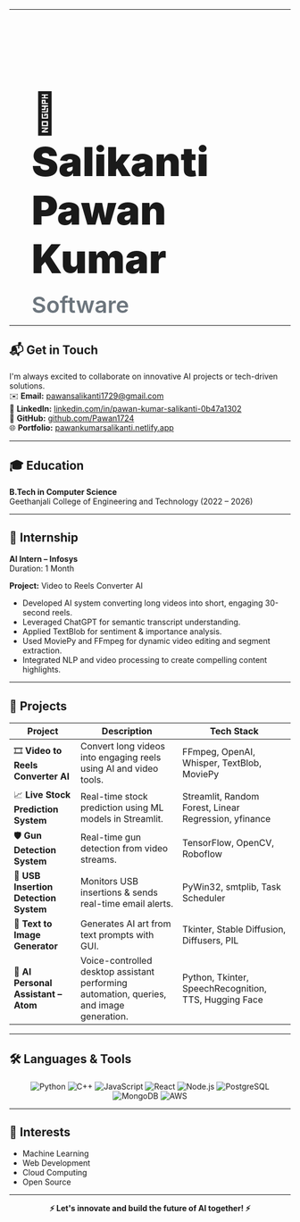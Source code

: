 <!-- 👋 Intro / Hero Section -->
<table width="100%" style="table-layout: fixed; height: 550px;">
  <tr>
    <td width="60%" style="padding: 40px; vertical-align: top;">
      <h1 style="margin-bottom: 0; font-size: 4.5rem; font-weight: 900;">👋 Salikanti Pawan Kumar</h1>
      <h3 style="margin-top: 15px; color: #6c757d; font-size: 2.5rem; font-weight: 600;">
        Software Developer | Machine Learning Engineer
      </h3>
      <p style="font-style: italic; color: #555; font-size: 1.7rem; margin-top: 10px;">
        "Innovating AI to make everyday smarter and simpler"
      </p>
      <p style="font-size: 1.6rem; margin-top: 10px;">
        📍 India | 🌐 AI Enthusiast | 💡 Innovator
      </p>
      <p style="margin-top: 30px; font-size: 1.5rem; color: #333;">
        Building AI systems that interact like friends, solve complex problems, and control devices using voice commands. Passionate Software Developer with expertise in Machine Learning, skilled in creating intelligent systems using PostgreSQL, OpenCV, Deep Learning, and more. I thrive on automating workflows and enhancing user experiences with cutting-edge AI.
      </p>
    </td>
    <td width="40%" align="center" style="vertical-align: middle;">
      <img src="https://user-images.githubusercontent.com/74038190/229223263-cf2e4b07-2615-4f87-9c38-e37600f8381a.gif" 
           alt="Profile GIF" 
           width="370" 
           style="border-radius: 50%; box-shadow: 0 0 30px #6c63ff;" />
    </td>
  </tr>
</table>


---

## 📬 Get in Touch  
I'm always excited to collaborate on innovative AI projects or tech-driven solutions.  
✉️ **Email:** [pawansalikanti1729@gmail.com](mailto:pawansalikanti1729@gmail.com)  
🔗 **LinkedIn:** [linkedin.com/in/pawan-kumar-salikanti-0b47a1302](https://www.linkedin.com/in/pawan-kumar-salikanti-0b47a1302)  
🐙 **GitHub:** [github.com/Pawan1724](https://github.com/Pawan1724)  
🌐 **Portfolio:** [pawankumarsalikanti.netlify.app](https://pawankumarsalikanti.netlify.app/)  

---



## 🎓 Education  
**B.Tech in Computer Science**  
Geethanjali College of Engineering and Technology (2022 – 2026)  

---

## 🌟 Internship  
**AI Intern – Infosys**  
Duration: 1 Month  

**Project:** Video to Reels Converter AI  
- Developed AI system converting long videos into short, engaging 30-second reels.  
- Leveraged ChatGPT for semantic transcript understanding.  
- Applied TextBlob for sentiment & importance analysis.  
- Used MoviePy and FFmpeg for dynamic video editing and segment extraction.  
- Integrated NLP and video processing to create compelling content highlights.  

---

## 🚀 Projects  

| Project                        | Description                                                                                      | Tech Stack                                             |
|-------------------------------|------------------------------------------------------------------------------------------------|--------------------------------------------------------|
| 🎞️ **Video to Reels Converter AI**      | Convert long videos into engaging reels using AI and video tools.                              | FFmpeg, OpenAI, Whisper, TextBlob, MoviePy             |
| 📈 **Live Stock Prediction System**      | Real-time stock prediction using ML models in Streamlit.                                      | Streamlit, Random Forest, Linear Regression, yfinance  |
| 🛡️ **Gun Detection System**               | Real-time gun detection from video streams.                                                   | TensorFlow, OpenCV, Roboflow                            |
| 🔌 **USB Insertion Detection System**     | Monitors USB insertions & sends real-time email alerts.                                      | PyWin32, smtplib, Task Scheduler                        |
| 🎨 **Text to Image Generator**            | Generates AI art from text prompts with GUI.                                                 | Tkinter, Stable Diffusion, Diffusers, PIL              |
| 🤖 **AI Personal Assistant – Atom**       | Voice-controlled desktop assistant performing automation, queries, and image generation.     | Python, Tkinter, SpeechRecognition, TTS, Hugging Face  |


---

## 🛠️ Languages & Tools  



<p align="center" style="margin-top: 20px;">
  <img alt="Python" src="https://img.shields.io/badge/Python-3776AB?style=for-the-badge&logo=python&logoColor=white" />
  <img alt="C++" src="https://img.shields.io/badge/C++-00599C?style=for-the-badge&logo=c%2B%2B&logoColor=white" />
  <img alt="JavaScript" src="https://img.shields.io/badge/JavaScript-F7DF1E?style=for-the-badge&logo=javascript&logoColor=black" />
  <img alt="React" src="https://img.shields.io/badge/React-61DAFB?style=for-the-badge&logo=react&logoColor=black" />
  <img alt="Node.js" src="https://img.shields.io/badge/Node.js-339933?style=for-the-badge&logo=nodedotjs&logoColor=white" />
  <img alt="PostgreSQL" src="https://img.shields.io/badge/PostgreSQL-4169E1?style=for-the-badge&logo=postgresql&logoColor=white" />
  <img alt="MongoDB" src="https://img.shields.io/badge/MongoDB-47A248?style=for-the-badge&logo=mongodb&logoColor=white" />
  <img alt="AWS" src="https://img.shields.io/badge/AWS-232F3E?style=for-the-badge&logo=amazonaws&logoColor=white" />
</p>

---

## 🎯 Interests  

- Machine Learning  
- Web Development  
- Cloud Computing  
- Open Source  

---

<p align="center">
  <b>⚡ Let's innovate and build the future of AI together! ⚡</b>
</p>

